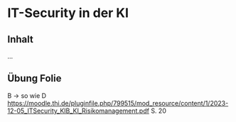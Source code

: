 # IT-Security in der KI

## Inhalt
...


## Übung Folie
B -> so wie D
https://moodle.thi.de/pluginfile.php/799515/mod_resource/content/1/2023-12-05_ITSecurity_KIB_KI_Risikomanagement.pdf
S. 20